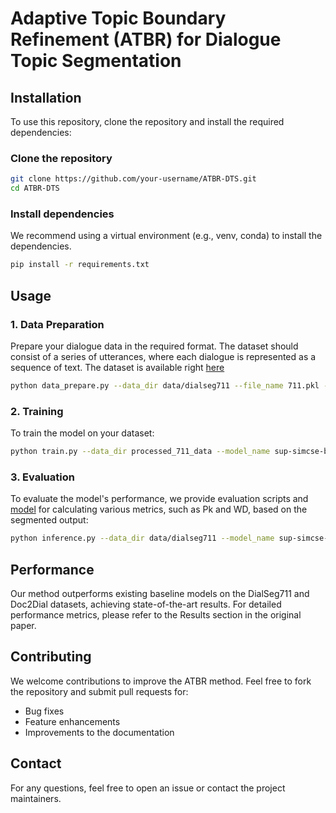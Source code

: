 # Adaptive Topic Boundary Refinement (ATBR) for Dialogue Topic Segmentation


## Installation

To use this repository, clone the repository and install the required dependencies:

### Clone the repository

```bash
git clone https://github.com/your-username/ATBR-DTS.git
cd ATBR-DTS
```

### Install dependencies

We recommend using a virtual environment (e.g., venv, conda) to install the dependencies.

```bash
pip install -r requirements.txt
```

## Usage

### 1. Data Preparation

Prepare your dialogue data in the required format. The dataset should consist of a series of utterances, where each dialogue is represented as a sequence of text. The dataset is available right [here](https://drive.google.com/drive/folders/11HSQWJR8qurD8K_ezgo6HqtcULl18UJq?usp=sharing)

```bash
python data_prepare.py --data_dir data/dialseg711 --file_name 711.pkl --output_dir processed_711_data --model_name  sup-simcse-bert-base-uncased
```

### 2. Training

To train the model on your dataset:

```bash
python train.py --data_dir processed_711_data --model_name sup-simcse-bert-base-uncased --output_dir model_711_trained
```

### 3. Evaluation

To evaluate the model's performance, we provide evaluation scripts and [model](https://drive.google.com/drive/folders/16JPkKNrKHrKYxr6okOyVO0F8w9fI0J6-) for calculating various metrics, such as Pk and WD, based on the segmented output:

```bash
python inference.py --data_dir data/dialseg711 --model_name sup-simcse-bert-base-uncased --output_dir model_711
```

## Performance

Our method outperforms existing baseline models on the DialSeg711 and Doc2Dial datasets, achieving state-of-the-art results. For detailed performance metrics, please refer to the Results section in the original paper.

## Contributing

We welcome contributions to improve the ATBR method. Feel free to fork the repository and submit pull requests for:

- Bug fixes
- Feature enhancements
- Improvements to the documentation

## Contact

For any questions, feel free to open an issue or contact the project maintainers.

